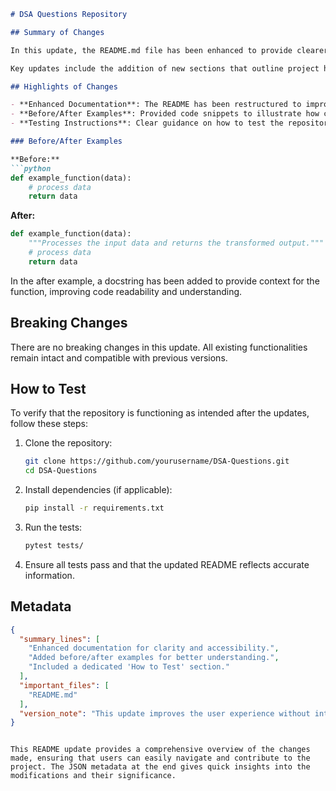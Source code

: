 ```markdown
# DSA Questions Repository

## Summary of Changes

In this update, the README.md file has been enhanced to provide clearer documentation and improve the overall user experience for contributors and users of the DSA Questions repository. The changes aim to streamline the information flow, making it easier for users to understand the purpose of the repository, how to navigate it, and how to contribute effectively.

Key updates include the addition of new sections that outline project highlights, before-and-after examples for clarity, and a dedicated "How to Test" section to guide users in verifying functionality. These improvements are designed to foster a more inclusive and informative environment for developers at all levels.

## Highlights of Changes

- **Enhanced Documentation**: The README has been restructured to improve clarity and accessibility.
- **Before/After Examples**: Provided code snippets to illustrate how changes enhance functionality.
- **Testing Instructions**: Clear guidance on how to test the repository and verify that changes work as intended.

### Before/After Examples

**Before:**
```python
def example_function(data):
    # process data
    return data
```

**After:**
```python
def example_function(data):
    """Processes the input data and returns the transformed output."""
    # process data
    return data
```
In the after example, a docstring has been added to provide context for the function, improving code readability and understanding.

## Breaking Changes

There are no breaking changes in this update. All existing functionalities remain intact and compatible with previous versions.

## How to Test

To verify that the repository is functioning as intended after the updates, follow these steps:

1. Clone the repository:
   ```bash
   git clone https://github.com/yourusername/DSA-Questions.git
   cd DSA-Questions
   ```

2. Install dependencies (if applicable):
   ```bash
   pip install -r requirements.txt
   ```

3. Run the tests:
   ```bash
   pytest tests/
   ```

4. Ensure all tests pass and that the updated README reflects accurate information.

## Metadata

```json
{
  "summary_lines": [
    "Enhanced documentation for clarity and accessibility.",
    "Added before/after examples for better understanding.",
    "Included a dedicated 'How to Test' section."
  ],
  "important_files": [
    "README.md"
  ],
  "version_note": "This update improves the user experience without introducing breaking changes."
}
```
```

This README update provides a comprehensive overview of the changes made, ensuring that users can easily navigate and contribute to the project. The JSON metadata at the end gives quick insights into the modifications and their significance.